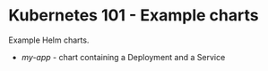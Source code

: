# Kubernetes 101 - Example charts

Example Helm charts.

- _my-app_ - chart containing a Deployment and a Service
